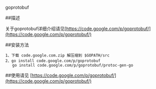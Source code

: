 goprotobuf

##描述

关于goprotobuf详细介绍请见[https://code.google.com/p/goprotobuf/](https://code.google.com/p/goprotobuf/)

##安装方法

	1、下载 code.google.com.zip 解压缩到 $GOPATH/src
	2、go install code.google.com/p/goprotobuf
	   go install code.google.com/p/goprotobuf/protoc-gen-go

##使用请见
[https://code.google.com/p/goprotobuf/](https://code.google.com/p/goprotobuf/)
